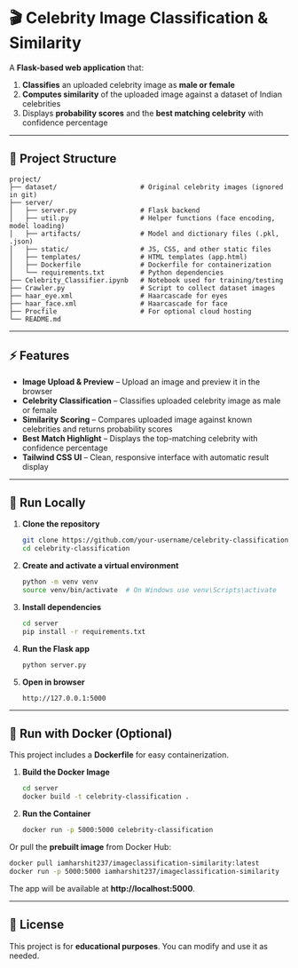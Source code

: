 # 🎬 Celebrity Image Classification & Similarity

A **Flask-based web application** that:

1. **Classifies** an uploaded celebrity image as **male or female**  
2. **Computes similarity** of the uploaded image against a dataset of Indian celebrities  
3. Displays **probability scores** and the **best matching celebrity** with confidence percentage  

---

## 📂 Project Structure

```
project/
├── dataset/                     # Original celebrity images (ignored in git)
├── server/
│   ├── server.py                # Flask backend
│   ├── util.py                  # Helper functions (face encoding, model loading)
│   ├── artifacts/               # Model and dictionary files (.pkl, .json)
│   ├── static/                  # JS, CSS, and other static files
│   ├── templates/               # HTML templates (app.html)
│   ├── Dockerfile               # Dockerfile for containerization
│   └── requirements.txt         # Python dependencies
├── Celebrity_Classifier.ipynb   # Notebook used for training/testing
├── Crawler.py                   # Script to collect dataset images
├── haar_eye.xml                 # Haarcascade for eyes
├── haar_face.xml                # Haarcascade for face
├── Procfile                     # For optional cloud hosting
└── README.md
```

---

## ⚡ Features

- **Image Upload & Preview** – Upload an image and preview it in the browser  
- **Celebrity Classification** – Classifies uploaded celebrity image as male or female  
- **Similarity Scoring** – Compares uploaded image against known celebrities and returns probability scores  
- **Best Match Highlight** – Displays the top-matching celebrity with confidence percentage  
- **Tailwind CSS UI** – Clean, responsive interface with automatic result display  

---

## 🚀 Run Locally

1. **Clone the repository**
   ```bash
   git clone https://github.com/your-username/celebrity-classification.git
   cd celebrity-classification
   ```

2. **Create and activate a virtual environment**
   ```bash
   python -m venv venv
   source venv/bin/activate  # On Windows use venv\Scripts\activate
   ```

3. **Install dependencies**
   ```bash
   cd server
   pip install -r requirements.txt
   ```

4. **Run the Flask app**
   ```bash
   python server.py
   ```

5. **Open in browser**
   ```
   http://127.0.0.1:5000
   ```

---

## 🐳 Run with Docker (Optional)

This project includes a **Dockerfile** for easy containerization.

1. **Build the Docker Image**
   ```bash
   cd server
   docker build -t celebrity-classification .
   ```

2. **Run the Container**
   ```bash
   docker run -p 5000:5000 celebrity-classification
   ```

Or pull the **prebuilt image** from Docker Hub:
```bash
docker pull iamharshit237/imageclassification-similarity:latest
docker run -p 5000:5000 iamharshit237/imageclassification-similarity
```

The app will be available at **http://localhost:5000**.

---

## 📜 License

This project is for **educational purposes**. You can modify and use it as needed.
